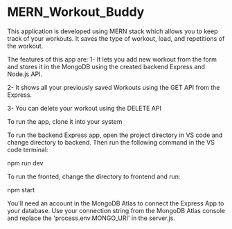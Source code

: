 # MERN_Workout_Buddy

This application is developed using MERN stack which allows you to keep track of your workouts. It saves the type of workout, load, and repetitions of the workout.

The features of this app are:
1- It lets you add new workout from the form and stores it in the MongoDB using the created backend Express and Node.js API.

2- It shows all your previously saved Workouts using the GET API from the Express.

3- You can delete your workout using the DELETE API


To run the app, clone it into your system

To run the backend Express app, open the project directory in VS code and change directory to backend. Then run the following command in the VS code terminal:

npm run dev

To run the fronted, change the directory to frontend and run:

npm start

You'll need an account in the MongoDB Atlas to connect the Express App to your database. Use your connection string from the MongoDB Atlas console and replace the 'process.env.MONGO_URI' in the server.js.